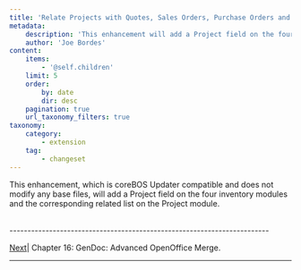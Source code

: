 ```yaml
---
title: 'Relate Projects with Quotes, Sales Orders, Purchase Orders and Invoices'
metadata:
    description: 'This enhancement will add a Project field on the four inventory modules and the corresponding related list on the Project module.'
    author: 'Joe Bordes'
content:
    items:
        - '@self.children'
    limit: 5
    order:
        by: date
        dir: desc
    pagination: true
    url_taxonomy_filters: true
taxonomy:
    category:
        - extension
    tag:
        - changeset
---
```


This enhancement, which is coreBOS Updater compatible and does not
modify any base files, will add a Project field on the four inventory
modules and the corresponding related list on the Project module.

<br>
------------------------------------------------------------------------

[Next](../../../../05.configuration-tools/05.gendoc-templates/gendoc)| Chapter 16: GenDoc: Advanced OpenOffice Merge.

------------------------------------------------------------------------